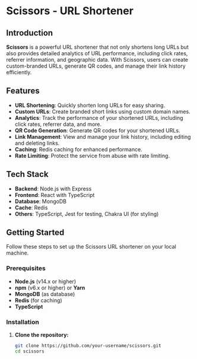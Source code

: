 # Scissors - URL Shortener

## Introduction

**Scissors** is a powerful URL shortener that not only shortens long URLs but also provides detailed analytics of URL performance, including click rates, referrer information, and geographic data. With Scissors, users can create custom-branded URLs, generate QR codes, and manage their link history efficiently.

## Features

- **URL Shortening**: Quickly shorten long URLs for easy sharing.
- **Custom URLs**: Create branded short links using custom domain names.
- **Analytics**: Track the performance of your shortened URLs, including click rates, referrer data, and more.
- **QR Code Generation**: Generate QR codes for your shortened URLs.
- **Link Management**: View and manage your link history, including editing and deleting links.
- **Caching**: Redis caching for enhanced performance.
- **Rate Limiting**: Protect the service from abuse with rate limiting.

## Tech Stack

- **Backend**: Node.js with Express
- **Frontend**: React with TypeScript
- **Database**: MongoDB
- **Cache**: Redis
- **Others**: TypeScript, Jest for testing, Chakra UI (for styling)

## Getting Started

Follow these steps to set up the Scissors URL shortener on your local machine.

### Prerequisites

- **Node.js** (v14.x or higher)
- **npm** (v6.x or higher) or **Yarn**
- **MongoDB** (as database)
- **Redis** (for caching)
- **TypeScript**

### Installation

1. **Clone the repository:**
   ```bash
   git clone https://github.com/your-username/scissors.git
   cd scissors
   ```
